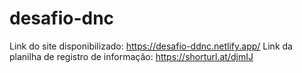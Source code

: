 # desafio-dnc

Link do site disponibilizado: https://desafio-ddnc.netlify.app/
Link da planilha de registro de informação: https://shorturl.at/djmIJ
